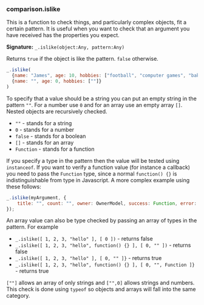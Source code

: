 ### comparison.islike

This is a function to check things, and particularly complex objects, fit a certain pattern. It is useful when you want to check that an argument you have received has the properties you expect.

**Signature:** `_.islike(object:Any, pattern:Any)`

Returns `true` if the object is like the pattern. `false` otherwise.

```javascript
_.islike(
  {name: "James", age: 10, hobbies: ["football", "computer games", "baking"]},
  {name: "", age: 0, hobbies: [""]}
)

```

To specify that a value should be a string you can put an empty string in the pattern `""`. For a number use `0` and for an array use an empty array `[]`. Nested objects are recursively checked.

 * `""` - stands for a string
 * `0` - stands for a number
 * `false` - stands for a boolean
 * `[]` - stands for an array
 * `Function` - stands for a function

If you specify a type in the pattern then the value will be tested using `instanceof`. If you want to verify a function value (for instance a callback) you need to pass the `Function` type, since a normal `function() {}` is indistinguishable from type in Javascript. A more complex example using these follows:

```javascript
_.islike(myArgument, {
    title: "", count: "", owner: OwnerModel, success: Function, error: Function
});
```

An array value can also be type checked by passing an array of types in the pattern. For example

 * `_.islike([ 1, 2, 3, "hello" ], [ 0 ])` - returns false
 * `_.islike([ 1, 2, 3, "hello", function() {} ], [ 0, "" ])` - returns false
 * `_.islike([ 1, 2, 3, "hello" ], [ 0, "" ]}` - returns true
 * `_.islike([ 1, 2, 3, "hello", function() {} ], [ 0, "", Function ]}` - returns true

`[""]` allows an array of only strings and `["",0]` allows strings and numbers. This check is done using `typeof` so objects and arrays will fall into the same category.
